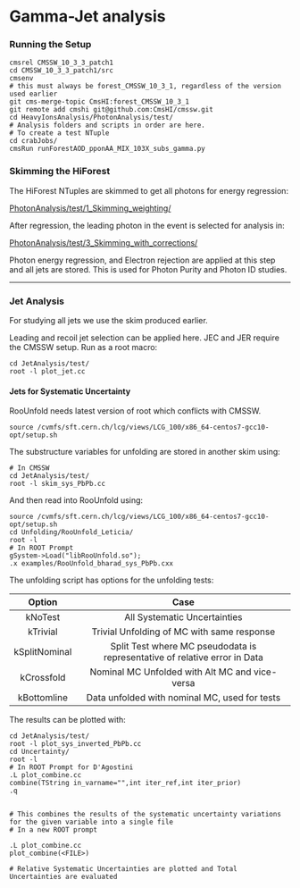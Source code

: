 # Gamma-Jet analysis 

### Running the Setup
```
cmsrel CMSSW_10_3_3_patch1
cd CMSSW_10_3_3_patch1/src
cmsenv
# this must always be forest_CMSSW_10_3_1, regardless of the version used earlier
git cms-merge-topic CmsHI:forest_CMSSW_10_3_1
git remote add cmshi git@github.com:CmsHI/cmssw.git
cd HeavyIonsAnalysis/PhotonAnalysis/test/
# Analysis folders and scripts in order are here. 
# To create a test NTuple
cd crabJobs/
cmsRun runForestAOD_pponAA_MIX_103X_subs_gamma.py
```

### Skimming the HiForest

The HiForest NTuples are skimmed to get all photons for energy regression:

[PhotonAnalysis/test/1\_Skimming\_weighting/](PhotonAnalysis/test/1_Skimming_weighting/)

After regression, the leading photon in the event is selected for analysis in:

[PhotonAnalysis/test/3\_Skimming\_with\_corrections/](PhotonAnalysis/test/3_Skimming_with_corrections/)

Photon energy regression, and Electron rejection are applied at this step and all jets are stored. 
This is used for Photon Purity and Photon ID studies.

---
### Jet Analysis

For studying all jets we use the skim produced earlier. 

Leading and recoil jet selection can be applied here.
JEC and JER require the CMSSW setup. Run as a root macro:
```
cd JetAnalysis/test/
root -l plot_jet.cc
```

#### Jets for Systematic Uncertainty

RooUnfold needs latest version of root which conflicts with CMSSW. 
```
source /cvmfs/sft.cern.ch/lcg/views/LCG_100/x86_64-centos7-gcc10-opt/setup.sh
```

The substructure variables for unfolding are stored in another skim using:

```
# In CMSSW
cd JetAnalysis/test/
root -l skim_sys_PbPb.cc
```

And then read into RooUnfold using:

```
source /cvmfs/sft.cern.ch/lcg/views/LCG_100/x86_64-centos7-gcc10-opt/setup.sh
cd Unfolding/RooUnfold_Leticia/
root -l 
# In ROOT Prompt 
gSystem->Load("libRooUnfold.so");
.x examples/RooUnfold_bharad_sys_PbPb.cxx
```

The unfolding script has options for the unfolding tests:

|Option|Case|
|:--:|:---:|
|kNoTest | All Systematic Uncertainties|
|kTrivial| Trivial Unfolding of MC with same response|
|kSplitNominal| Split Test where MC pseudodata is representative of relative error in Data|
|kCrossfold   | Nominal MC Unfolded with Alt MC and vice-versa|
|kBottomline  | Data unfolded with nominal MC, used for tests|

The results can be plotted with:
```
cd JetAnalysis/test/
root -l plot_sys_inverted_PbPb.cc
cd Uncertainty/ 
root -l
# In ROOT Prompt for D'Agostini 
.L plot_combine.cc
combine(TString in_varname="",int iter_ref,int iter_prior)
.q


# This combines the results of the systematic uncertainty variations for the given variable into a single file
# In a new ROOT prompt

.L plot_combine.cc
plot_combine(<FILE>)

# Relative Systematic Uncertainties are plotted and Total Uncertainties are evaluated
``` 





